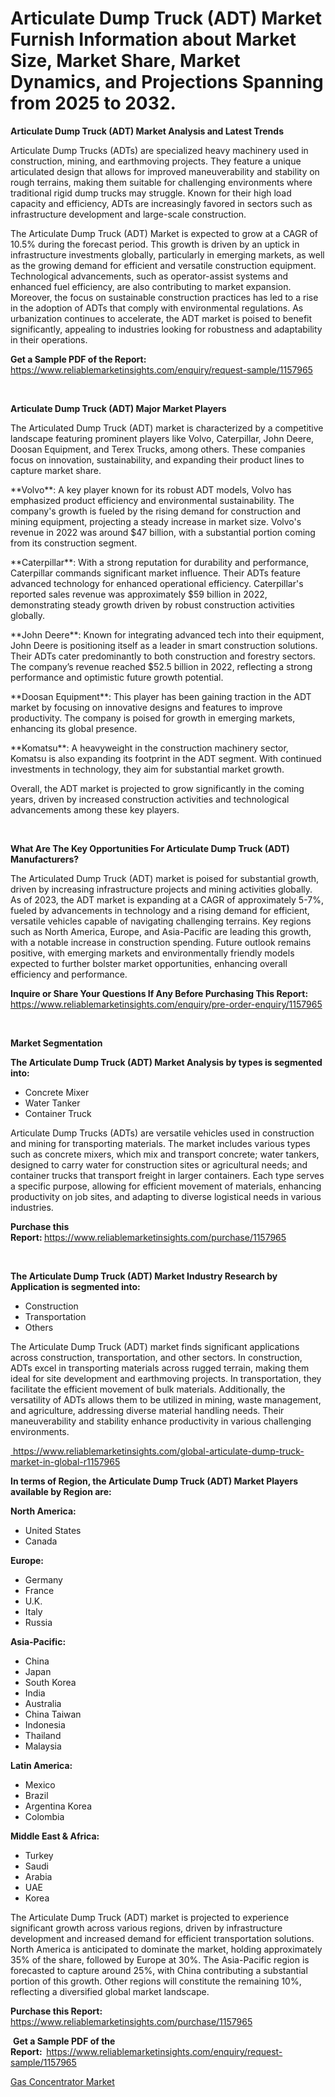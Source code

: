 <p><h1>Articulate Dump Truck (ADT) Market Furnish Information about Market Size, Market Share, Market Dynamics, and Projections Spanning from 2025 to 2032.</h1></p><p><strong>Articulate Dump Truck (ADT) Market Analysis and Latest Trends</strong></p>
<p><p>Articulate Dump Trucks (ADTs) are specialized heavy machinery used in construction, mining, and earthmoving projects. They feature a unique articulated design that allows for improved maneuverability and stability on rough terrains, making them suitable for challenging environments where traditional rigid dump trucks may struggle. Known for their high load capacity and efficiency, ADTs are increasingly favored in sectors such as infrastructure development and large-scale construction.</p><p>The Articulate Dump Truck (ADT) Market is expected to grow at a CAGR of 10.5% during the forecast period. This growth is driven by an uptick in infrastructure investments globally, particularly in emerging markets, as well as the growing demand for efficient and versatile construction equipment. Technological advancements, such as operator-assist systems and enhanced fuel efficiency, are also contributing to market expansion. Moreover, the focus on sustainable construction practices has led to a rise in the adoption of ADTs that comply with environmental regulations. As urbanization continues to accelerate, the ADT market is poised to benefit significantly, appealing to industries looking for robustness and adaptability in their operations.</p></p>
<p><strong>Get a Sample PDF of the Report:&nbsp;</strong> <a href="https://www.reliablemarketinsights.com/enquiry/request-sample/1157965?utm_campaign=2102&utm_medium=2&utm_source=Github&utm_content=ia&utm_term=11042025&utm_id=articulate-dump-truck-adt">https://www.reliablemarketinsights.com/enquiry/request-sample/1157965</a></p>
<p>&nbsp;</p>
<p><strong>Articulate Dump Truck (ADT) Major Market Players</strong></p>
<p><p>The Articulated Dump Truck (ADT) market is characterized by a competitive landscape featuring prominent players like Volvo, Caterpillar, John Deere, Doosan Equipment, and Terex Trucks, among others. These companies focus on innovation, sustainability, and expanding their product lines to capture market share.</p><p>**Volvo**: A key player known for its robust ADT models, Volvo has emphasized product efficiency and environmental sustainability. The company's growth is fueled by the rising demand for construction and mining equipment, projecting a steady increase in market size. Volvo's revenue in 2022 was around $47 billion, with a substantial portion coming from its construction segment.</p><p>**Caterpillar**: With a strong reputation for durability and performance, Caterpillar commands significant market influence. Their ADTs feature advanced technology for enhanced operational efficiency. Caterpillar's reported sales revenue was approximately $59 billion in 2022, demonstrating steady growth driven by robust construction activities globally.</p><p>**John Deere**: Known for integrating advanced tech into their equipment, John Deere is positioning itself as a leader in smart construction solutions. Their ADTs cater predominantly to both construction and forestry sectors. The company’s revenue reached $52.5 billion in 2022, reflecting a strong performance and optimistic future growth potential.</p><p>**Doosan Equipment**: This player has been gaining traction in the ADT market by focusing on innovative designs and features to improve productivity. The company is poised for growth in emerging markets, enhancing its global presence.</p><p>**Komatsu**: A heavyweight in the construction machinery sector, Komatsu is also expanding its footprint in the ADT segment. With continued investments in technology, they aim for substantial market growth.</p><p>Overall, the ADT market is projected to grow significantly in the coming years, driven by increased construction activities and technological advancements among these key players.</p></p>
<p>&nbsp;</p>
<p><strong>What Are The Key Opportunities For Articulate Dump Truck (ADT) Manufacturers?</strong></p>
<p><p>The Articulated Dump Truck (ADT) market is poised for substantial growth, driven by increasing infrastructure projects and mining activities globally. As of 2023, the ADT market is expanding at a CAGR of approximately 5-7%, fueled by advancements in technology and a rising demand for efficient, versatile vehicles capable of navigating challenging terrains. Key regions such as North America, Europe, and Asia-Pacific are leading this growth, with a notable increase in construction spending. Future outlook remains positive, with emerging markets and environmentally friendly models expected to further bolster market opportunities, enhancing overall efficiency and performance.</p></p>
<p><strong>Inquire or Share Your Questions If Any Before Purchasing This Report:</strong> <a href="https://www.reliablemarketinsights.com/enquiry/pre-order-enquiry/1157965?utm_campaign=2102&utm_medium=2&utm_source=Github&utm_content=ia&utm_term=11042025&utm_id=articulate-dump-truck-adt">https://www.reliablemarketinsights.com/enquiry/pre-order-enquiry/1157965</a></p>
<p>&nbsp;</p>
<p><strong>Market Segmentation</strong></p>
<p><strong>The Articulate Dump Truck (ADT) Market Analysis by types is segmented into:</strong></p>
<p><ul><li>Concrete Mixer</li><li>Water Tanker</li><li>Container Truck</li></ul></p>
<p><p>Articulate Dump Trucks (ADTs) are versatile vehicles used in construction and mining for transporting materials. The market includes various types such as concrete mixers, which mix and transport concrete; water tankers, designed to carry water for construction sites or agricultural needs; and container trucks that transport freight in larger containers. Each type serves a specific purpose, allowing for efficient movement of materials, enhancing productivity on job sites, and adapting to diverse logistical needs in various industries.</p></p>
<p><strong>Purchase this Report:&nbsp;</strong><a href="https://www.reliablemarketinsights.com/purchase/1157965?utm_campaign=2102&utm_medium=2&utm_source=Github&utm_content=ia&utm_term=11042025&utm_id=articulate-dump-truck-adt">https://www.reliablemarketinsights.com/purchase/1157965</a></p>
<p>&nbsp;</p>
<p><strong>The Articulate Dump Truck (ADT) Market Industry Research by Application is segmented into:</strong></p>
<p><ul><li>Construction</li><li>Transportation</li><li>Others</li></ul></p>
<p><p>The Articulate Dump Truck (ADT) market finds significant applications across construction, transportation, and other sectors. In construction, ADTs excel in transporting materials across rugged terrain, making them ideal for site development and earthmoving projects. In transportation, they facilitate the efficient movement of bulk materials. Additionally, the versatility of ADTs allows them to be utilized in mining, waste management, and agriculture, addressing diverse material handling needs. Their maneuverability and stability enhance productivity in various challenging environments.</p></p>
<p><a href="https://www.reliablemarketinsights.com/global-articulate-dump-truck-market-in-global-r1157965?utm_campaign=2102&utm_medium=2&utm_source=Github&utm_content=ia&utm_term=11042025&utm_id=articulate-dump-truck-adt">&nbsp;https://www.reliablemarketinsights.com/global-articulate-dump-truck-market-in-global-r1157965</a></p>
<p><strong>In terms of Region, the Articulate Dump Truck (ADT) Market Players available by Region are:</strong></p>
<p>
    <p> <strong> North America: </strong>
        <ul>
            <li>United States</li>
            <li>Canada</li>
        </ul>
        </p> 
    <p> <strong> Europe: </strong>
        <ul>
            <li>Germany</li>
            <li>France</li>
            <li>U.K.</li>
            <li>Italy</li>
            <li>Russia</li>
        </ul>
        </p> 
    <p> <strong> Asia-Pacific: </strong>
        <ul>
            <li>China</li>
            <li>Japan</li>
            <li>South Korea</li>
            <li>India</li>
            <li>Australia</li>
            <li>China Taiwan</li>
            <li>Indonesia</li>
            <li>Thailand</li>
            <li>Malaysia</li>
        </ul>
        </p> 
    <p> <strong> Latin America: </strong>
        <ul>
            <li>Mexico</li>
            <li>Brazil</li>
            <li>Argentina Korea</li>
            <li>Colombia</li>
        </ul>
        </p> 
    <p> <strong> Middle East & Africa: </strong>
        <ul>
            <li>Turkey</li>
            <li>Saudi</li>
            <li>Arabia</li>
            <li>UAE</li>
            <li>Korea</li>
        </ul>
    </p>
    </p>
<p><p>The Articulate Dump Truck (ADT) market is projected to experience significant growth across various regions, driven by infrastructure development and increased demand for efficient transportation solutions. North America is anticipated to dominate the market, holding approximately 35% of the share, followed by Europe at 30%. The Asia-Pacific region is forecasted to capture around 25%, with China contributing a substantial portion of this growth. Other regions will constitute the remaining 10%, reflecting a diversified global market landscape.</p></p>
<p><strong>Purchase this Report: </strong><a href="https://www.reliablemarketinsights.com/purchase/1157965?utm_campaign=2102&utm_medium=2&utm_source=Github&utm_content=ia&utm_term=11042025&utm_id=articulate-dump-truck-adt">https://www.reliablemarketinsights.com/purchase/1157965</a></p>
<p>&nbsp;<strong>Get a Sample PDF of the Report:&nbsp;&nbsp;</strong><a href="https://www.reliablemarketinsights.com/enquiry/request-sample/1157965?utm_campaign=2102&utm_medium=2&utm_source=Github&utm_content=ia&utm_term=11042025&utm_id=articulate-dump-truck-adt">https://www.reliablemarketinsights.com/enquiry/request-sample/1157965</a></p>
<p><strong></strong></p>
<p><p><a href="https://github.com/djarixneoza/Market-Research-Report-List-1/blob/main/gas-concentrator-market.md?utm_campaign=2102&utm_medium=2&utm_source=Github&utm_content=ia&utm_term=11042025&utm_id=articulate-dump-truck-adt">Gas Concentrator Market</a></p></p>
